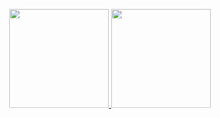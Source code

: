 <p align="center">
<a href="https://github.com/Dron404)h">
<img height="180em" src="https://github-readme-stats-eight-theta.vercel.app/api?username=Dron404&show_icons=true&theme=algolia&include_all_commits=true&count_private=true"/>
<img height="180em" src="https://github-readme-stats-eight-theta.vercel.app/api/top-langs/?username=Dron404&layout=compact&langs_count=8&theme=algolia"/>
</a>
</p>


<!--
**Dron404/Dron404** is a ✨ _special_ ✨ repository because its `README.md` (this file) appears on your GitHub profile.

<p align="left"> <img src="https://komarev.com/ghpvc/?username=pantaiz&label=Profile%20views&color=0e75b6&style=flat" alt="pantaiz" /> </p>
Here are some ideas to get you started:

- 🔭 I’m currently working on ...
- 🌱 I’m currently learning ...
- 👯 I’m looking to collaborate on ...
- 🤔 I’m looking for help with ...
- 💬 Ask me about ...
- 📫 How to reach me: ...
- 😄 Pronouns: ...
- ⚡ Fun fact: ...
-->
